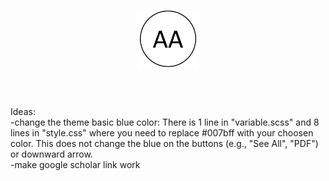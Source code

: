 <h1 align="center">
<a href="https://arshaali.github.io/">
<img width=100 src="assets/logo.png"/>
</a>
</h1><br>



Ideas:<br>
-change the theme basic blue color: There is 1 line in "variable.scss" and 8 lines in "style.css" where you need to replace #007bff with your choosen color. This does not change the blue on the buttons (e.g., "See All", "PDF") or downward arrow.<br>
-make google scholar link work

